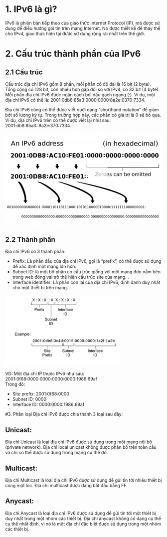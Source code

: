 # 1. IPv6 là gì?
IPv6 là phiên bản tiếp theo của giao thức Internet Protocol (IP), mà được sử dụng để điều hướng gói tin trên mạng Internet. Nó được thiết kế để thay thế cho IPv4, giao thức hiện tại được sử dụng rộng rãi nhất trên thế giới.  
# 2. Cấu trúc thành phần của IPv6
## 2.1 Cấu trúc
Cấu trúc địa chỉ IPv6 gồm 8 phần, mỗi phần có độ dài là 16 bit (2 byte). Tổng cộng có 128 bit, còn nhiều hơn gấp đôi so với IPv4, có 32 bit (4 byte). Mỗi phần địa chỉ IPv6 được ngăn cách bởi dấu gạch ngang (:). Ví dụ, một địa chỉ IPv6 có thể là: 2001:0db8:85a3:0000:0000:8a2e:0370:7334.  

Địa chỉ IPv6 cũng có thể được viết dưới dạng “shorthand notation” để giảm bớt số lượng ký tự. Trong trường hợp này, các phần có giá trị là 0 sẽ bỏ qua. Ví dụ, địa chỉ IPv6 trên có thể được viết lại như sau: 2001:db8:85a3::8a2e:370:7334.  

![Alt text](../Images/1.jpg)  

## 2.2 Thành phần
Địa chỉ IPv6 có 3 thành phần:  
+ Prefix: Là phần đầu của địa chỉ IPv6, gọi là “prefix”, có thể được sử dụng để xác định một mạng lớn hơn.
+ Subnet ID: là một bộ phận có cấu trúc giống với một mạng đơn nằm bên trong web đóng vai trò thể hiện cấu trúc site của mạng. .
+ Interface identifier: Là phần còn lại của địa chỉ IPv6, định danh duy nhất cho một thiết bị trên mạng.  

![Alt text](../Images/2.PNG)  

VD: Một địa chỉ IP thuộc IPv6 như sau: 2001:0f68:0000:0000:0000:0000:1986:69af  
Trong đó:
+ Site prefix: 2001:0f68:0000
+ Subnet ID: 0000
+ Interface ID: 0000:0000:1986:69af

#3. Phân loại
Địa chỉ IPv6 được chia thành 3 loại sau đây:  
## Unicast:
Địa chỉ Unicast là loại địa chỉ IPv6 được sử dụng trong một mạng nội bộ (private network). Địa chỉ local unicast không được phân bố trên toàn cầu và chỉ có thể được sử dụng trong mạng cụ thể đó.  
## Multicast:
Địa chỉ Multicast là loại địa chỉ IPv6 được sử dụng để gửi tin tới nhiều thiết bị cùng một lúc. Địa chỉ multicast được dạng bắt đầu bằng FF.  
## Anycast:
Địa chỉ Anycast là loại địa chỉ IPv6 được sử dụng để gửi tin tới một thiết bị duy nhất trong một nhóm các thiết bị. Địa chỉ anycast không có dạng cụ thể cụ thể nhất định, vì nó là một địa chỉ đặc biệt được sử dụng trong một nhóm các thiết bị.
